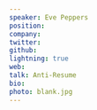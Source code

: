 ```yaml
---
speaker: Eve Peppers
position:
company:
twitter:
github:
lightning: true
web:
talk: Anti-Resume
bio:
photo: blank.jpg
---
```

